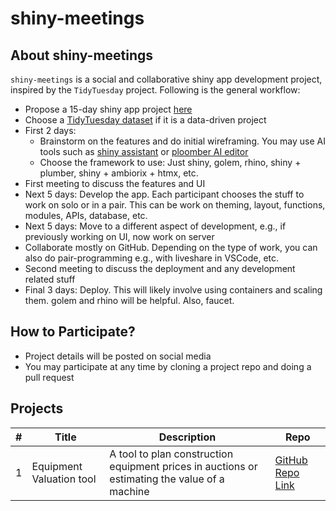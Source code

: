 # shiny-meetings


## About shiny-meetings

`shiny-meetings` is a social and collaborative shiny app development
project, inspired by the `TidyTuesday` project. Following is the general
workflow:

- Propose a 15-day shiny app project
  [here](https://github.com/durraniu/shiny-meetings/discussions/3)  
- Choose a [TidyTuesday
  dataset](https://github.com/rfordatascience/tidytuesday) if it is a
  data-driven project  
- First 2 days:
  - Brainstorm on the features and do initial wireframing. You may use
    AI tools such as [shiny
    assistant](https://gallery.shinyapps.io/assistant/#) or [ploomber AI
    editor](https://editor.ploomber.io/)  
  - Choose the framework to use: Just shiny, golem, rhino, shiny +
    plumber, shiny + ambiorix + htmx, etc.  
- First meeting to discuss the features and UI  
- Next 5 days: Develop the app. Each participant chooses the stuff to
  work on solo or in a pair. This can be work on theming, layout,
  functions, modules, APIs, database, etc.  
- Next 5 days: Move to a different aspect of development, e.g., if
  previously working on UI, now work on server  
- Collaborate mostly on GitHub. Depending on the type of work, you can
  also do pair-programming e.g., with liveshare in VSCode, etc.  
- Second meeting to discuss the deployment and any development related
  stuff  
- Final 3 days: Deploy. This will likely involve using containers and
  scaling them. golem and rhino will be helpful. Also, faucet.

## How to Participate?

- Project details will be posted on social media
- You may participate at any time by cloning a project repo and doing a
  pull request

## Projects

| \# | Title | Description | Repo |
|----|----|----|----|
| 1 | Equipment Valuation tool | A tool to plan construction equipment prices in auctions or estimating the value of a machine | [GitHub Repo Link](https://github.com/shiny-meetings/equipmentValuation) |
